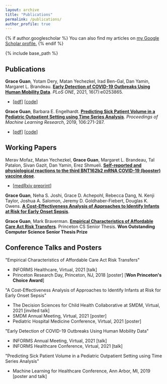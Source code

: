 ```yaml
---
layout: archive
title: "Publications"
permalink: /publications/
author_profile: true
---
```


{% if author.googlescholar %}
  You can also find my articles on <u><a href="{{author.googlescholar}}">my Google Scholar profile</a>.</u>
{% endif %}

{% include base_path %}


Publications
------
**Grace Guan**, Yotam Dery, Matan Yechezkel, Irad Ben-Gal, Dan Yamin, Margaret L. Brandeau. [**Early Detection of COVID-19 Outbreaks Using Human Mobility Data**](https://journals.plos.org/plosone/article?id=10.1371/journal.pone.0253865). *PLoS ONE*, 2021, 16(7):e0253865.
- [[pdf](https://journals.plos.org/plosone/article?id=10.1371/journal.pone.0253865)] [[code](https://github.com/guanzgrace/early-detection-of-covid19)]


**Grace Guan**, Barbara E. Engelhardt. [**Predicting Sick Patient Volume in a Pediatric Outpatient Setting using Time Series Analysis**](http://proceedings.mlr.press/v106/guan19a/guan19a.pdf). *Proceedings of Machine Learning Research*, 2019, 106:271-287.
- [[pdf](http://proceedings.mlr.press/v106/guan19a/guan19a.pdf)] [[code](https://github.com/guanzgrace/predicting-patient-volume)]


Working Papers
------
Merav Mofaz, Matan Yechezkel, **Grace Guan**, Margaret L. Brandeau, Tal Patalon, Sivan Gazit, Dan Yamin, Erez Shmueli. [**Self-reported and physiological reactions to the third BNT162b2 mRNA COVID-19 (booster) vaccine dose**](https://www.medrxiv.org/content/10.1101/2021.09.15.21263633v3).
- [[medRxiv preprint](https://www.medrxiv.org/content/10.1101/2021.09.15.21263633v3)]


**Grace Guan**, Neha S. Joshi, Grace D. Achepohl, Rebecca Dang, N. Kenji Taylor, Joshua A. Salomon, Jeremy D. Goldhaber-Fiebert, Douglas K. Owens. [**A Cost-Effectiveness Analysis of Approaches to Identify Infants at Risk for Early Onset Sepsis**]().


**Grace Guan**, Mark Braverman. [**Empirical Characteristics of Affordable Care Act Risk Transfers**](). Princeton CS Senior Thesis. **Won Outstanding Computer Science Senior Thesis Prize**


Conference Talks and Posters
------

"Empirical Characteristics of Affordable Care Act Risk Transfers"
- INFORMS Healthcare, Virtual, 2021 [talk]
- Princeton Research Day, Princeton, NJ, 2018 [poster] [**Won Princeton's Choice Award**]


"A Cost-Effectiveness Analysis of Approaches to Identify Infants at Risk for Early Onset Sepsis"
- The Decision Sciences for Child Health Collaborative at SMDM, Virtual, 2021 [invited talk]
- SMDM Annual Meeting, Virtual, 2021 [poster]
- Pediatric Hospital Medicine Conference, Virtual, 2021 [poster]


"Early Detection of COVID-19 Outbreaks Using Human Mobility Data"
- INFORMS Annual Meeting, Virtual, 2021 [talk]
- INFORMS Healthcare Conference, Virtual, 2021 [talk]


"Predicting Sick Patient Volume in a Pediatric Outpatient Setting using Time Series Analysis"
- Machine Learning for Healthcare Conference, Ann Arbor, MI, 2019 [poster and talk]




